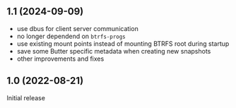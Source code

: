 ## 1.1 (2024-09-09)

- use dbus for client server communication
- no longer dependend on `btrfs-progs`
- use existing mount points instead of mounting BTRFS root during startup
- save some Butter specific metadata when creating new snapshots
- other improvements and fixes

## 1.0 (2022-08-21)

Initial release
